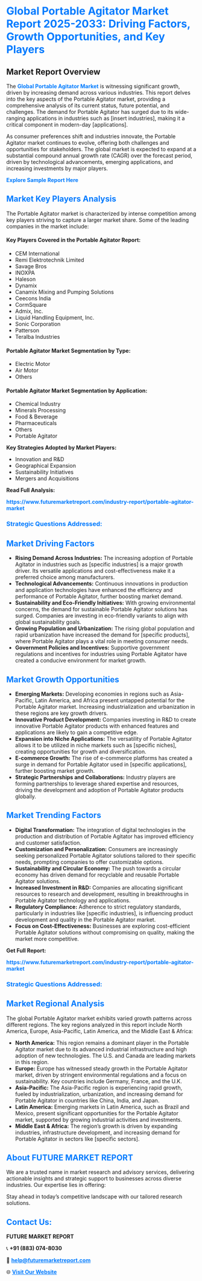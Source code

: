 <h1 style="color: #007BFF;">Global Portable Agitator Market Report 2025-2033: Driving Factors, Growth Opportunities, and Key Players</h1>

<section id="overview">
<h2>Market Report Overview</h2>
<p>The <a href="https://www.futuremarketreport.com/industry-report/portable-agitator-market" style="color: #007BFF; text-decoration: none;"><strong>Global Portable Agitator Market</strong></a> is witnessing significant growth, driven by increasing demand across various industries. This report delves into the key aspects of the Portable Agitator market, providing a comprehensive analysis of its current status, future potential, and challenges. The demand for Portable Agitator has surged due to its wide-ranging applications in industries such as [insert industries], making it a critical component in modern-day [applications].</p>
<p>As consumer preferences shift and industries innovate, the Portable Agitator market continues to evolve, offering both challenges and opportunities for stakeholders. The global market is expected to expand at a substantial compound annual growth rate (CAGR) over the forecast period, driven by technological advancements, emerging applications, and increasing investments by major players.</p>
</section>

<section id="overview">
<p><a href="https://www.futuremarketreport.com/request-sample/reportId=124366" style="color: #007BFF; text-decoration: none;"><strong>Explore Sample Report Here</strong></a></p>
</section>

<section id="key-players">
<h2 style="color: #007BFF;">Market Key Players Analysis</h2>
<p>The Portable Agitator market is characterized by intense competition among key players striving to capture a larger market share. Some of the leading companies in the market include:</p>
<h4>Key Players Covered in the Portable Agitator Report:</h4>
<ul><li>CEM International</li><li>Remi Elektrotechnik Limited</li><li>Savage Bros</li><li>INOXPA</li><li>Haleson</li><li>Dynamix</li><li>Canamix Mixing and Pumping Solutions</li><li>Ceecons India</li><li>CormSquare</li><li>Admix, Inc.</li><li>Liquid Handling Equipment, Inc.</li><li>Sonic Corporation</li><li>Patterson</li><li>Teralba Industries</li></ul>
<h4>Portable Agitator Market Segmentation by Type:</h4>
<ul><li>Electric Motor</li><li>Air Motor</li><li>Others</li></ul>

<h4>Portable Agitator Market Segmentation by Application:</h4>
<ul><li>Chemical Industry</li><li>Minerals Processing</li><li>Food &amp; Beverage</li><li>Pharmaceuticals</li><li>Others</li><li>Portable Agitator</li></ul>
<p><strong>Key Strategies Adopted by Market Players:</strong></p>
<ul>
<li>Innovation and R&D</li>
<li>Geographical Expansion</li>
<li>Sustainability Initiatives</li>
<li>Mergers and Acquisitions</li>
</ul>
</section>

<section>
<p><strong>Read Full Analysis: </strong></p><a href="https://www.futuremarketreport.com/industry-report/portable-agitator-market" style="color: #007BFF; text-decoration: none;"><strong>https://www.futuremarketreport.com/industry-report/portable-agitator-market</strong></a>
<h3 style="color: #007BFF;">Strategic Questions Addressed:</h3>
</section>

<section id="driving-factors">
<h2 style="color: #007BFF;">Market Driving Factors</h2>
<ul>
<li><strong>Rising Demand Across Industries:</strong> The increasing adoption of Portable Agitator in industries such as [specific industries] is a major growth driver. Its versatile applications and cost-effectiveness make it a preferred choice among manufacturers.</li>
<li><strong>Technological Advancements:</strong> Continuous innovations in production and application technologies have enhanced the efficiency and performance of Portable Agitator, further boosting market demand.</li>
<li><strong>Sustainability and Eco-Friendly Initiatives:</strong> With growing environmental concerns, the demand for sustainable Portable Agitator solutions has surged. Companies are investing in eco-friendly variants to align with global sustainability goals.</li>
<li><strong>Growing Population and Urbanization:</strong> The rising global population and rapid urbanization have increased the demand for [specific products], where Portable Agitator plays a vital role in meeting consumer needs.</li>
<li><strong>Government Policies and Incentives:</strong> Supportive government regulations and incentives for industries using Portable Agitator have created a conducive environment for market growth.</li>
</ul>
</section>

<section id="growth-opportunities">
<h2 style="color: #007BFF;">Market Growth Opportunities</h2>
<ul>
<li><strong>Emerging Markets:</strong> Developing economies in regions such as Asia-Pacific, Latin America, and Africa present untapped potential for the Portable Agitator market. Increasing industrialization and urbanization in these regions are key growth drivers.</li>
<li><strong>Innovative Product Development:</strong> Companies investing in R&D to create innovative Portable Agitator products with enhanced features and applications are likely to gain a competitive edge.</li>
<li><strong>Expansion into Niche Applications:</strong> The versatility of Portable Agitator allows it to be utilized in niche markets such as [specific niches], creating opportunities for growth and diversification.</li>
<li><strong>E-commerce Growth:</strong> The rise of e-commerce platforms has created a surge in demand for Portable Agitator used in [specific applications], further boosting market growth.</li>
<li><strong>Strategic Partnerships and Collaborations:</strong> Industry players are forming partnerships to leverage shared expertise and resources, driving the development and adoption of Portable Agitator products globally.</li>
</ul>
</section>

<section id="trending-factors">
<h2 style="color: #007BFF;">Market Trending Factors</h2>
<ul>
<li><strong>Digital Transformation:</strong> The integration of digital technologies in the production and distribution of Portable Agitator has improved efficiency and customer satisfaction.</li>
<li><strong>Customization and Personalization:</strong> Consumers are increasingly seeking personalized Portable Agitator solutions tailored to their specific needs, prompting companies to offer customizable options.</li>
<li><strong>Sustainability and Circular Economy:</strong> The push towards a circular economy has driven demand for recyclable and reusable Portable Agitator solutions.</li>
<li><strong>Increased Investment in R&D:</strong> Companies are allocating significant resources to research and development, resulting in breakthroughs in Portable Agitator technology and applications.</li>
<li><strong>Regulatory Compliance:</strong> Adherence to strict regulatory standards, particularly in industries like [specific industries], is influencing product development and quality in the Portable Agitator market.</li>
<li><strong>Focus on Cost-Effectiveness:</strong> Businesses are exploring cost-efficient Portable Agitator solutions without compromising on quality, making the market more competitive.</li>
</ul>
</section>

<section>
<p><strong>Get Full Report: </strong></p><a href="https://www.futuremarketreport.com/industry-report/portable-agitator-market" style="color: #007BFF; text-decoration: none;"><strong>https://www.futuremarketreport.com/industry-report/portable-agitator-market</strong></a>
<h3 style="color: #007BFF;">Strategic Questions Addressed:</h3>
</section>


<section id="regional-analysis">
<h2 style="color: #007BFF;">Market Regional Analysis</h2>
<p>The global Portable Agitator market exhibits varied growth patterns across different regions. The key regions analyzed in this report include North America, Europe, Asia-Pacific, Latin America, and the Middle East & Africa:</p>
<ul>
<li><strong>North America:</strong> This region remains a dominant player in the Portable Agitator market due to its advanced industrial infrastructure and high adoption of new technologies. The U.S. and Canada are leading markets in this region.</li>
<li><strong>Europe:</strong> Europe has witnessed steady growth in the Portable Agitator market, driven by stringent environmental regulations and a focus on sustainability. Key countries include Germany, France, and the U.K.</li>
<li><strong>Asia-Pacific:</strong> The Asia-Pacific region is experiencing rapid growth, fueled by industrialization, urbanization, and increasing demand for Portable Agitator in countries like China, India, and Japan.</li>
<li><strong>Latin America:</strong> Emerging markets in Latin America, such as Brazil and Mexico, present significant opportunities for the Portable Agitator market, supported by growing industrial activities and investments.</li>
<li><strong>Middle East & Africa:</strong> The region’s growth is driven by expanding industries, infrastructure development, and increasing demand for Portable Agitator in sectors like [specific sectors].</li>
</ul>
</section>

<footer>
<h2 style="color: #007BFF;">About FUTURE MARKET REPORT</h2>
<p>We are a trusted name in market research and advisory services, delivering actionable insights and strategic support to businesses across diverse industries. Our expertise lies in offering:</p>

<p>Stay ahead in today’s competitive landscape with our tailored research solutions.</p>

<h2 style="color: #007BFF;">Contact Us:</h2>
<p><strong>FUTURE MARKET REPORT</strong></p>
<p>📞 <strong>+91 (883) 074-8030</strong></p>
<p>📧 <strong><a href="mailto:help@futuremarketreport.com" style="color: #007BFF;">help@futuremarketreport.com</a></strong></p>
<p>🌐 <strong><a href="https://www.futuremarketreport.com/" style="color: #007BFF;">Visit Our Website</a></strong></p>
</footer>